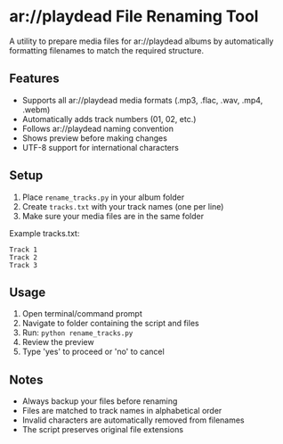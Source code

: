 # ar://playdead File Renaming Tool

A utility to prepare media files for ar://playdead albums by automatically formatting filenames to match the required structure.

## Features
- Supports all ar://playdead media formats (.mp3, .flac, .wav, .mp4, .webm)
- Automatically adds track numbers (01, 02, etc.)
- Follows ar://playdead naming convention
- Shows preview before making changes
- UTF-8 support for international characters

## Setup
1. Place `rename_tracks.py` in your album folder
2. Create `tracks.txt` with your track names (one per line)
3. Make sure your media files are in the same folder

Example tracks.txt:

```
Track 1
Track 2
Track 3
```

## Usage
1. Open terminal/command prompt
2. Navigate to folder containing the script and files
3. Run: `python rename_tracks.py`
4. Review the preview
5. Type 'yes' to proceed or 'no' to cancel

## Notes
- Always backup your files before renaming
- Files are matched to track names in alphabetical order
- Invalid characters are automatically removed from filenames
- The script preserves original file extensions
